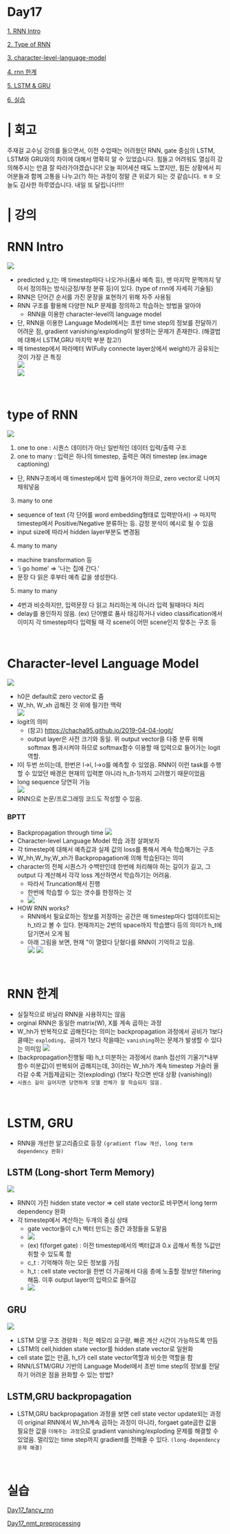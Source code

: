 # Day17

[1. RNN Intro](#rnn-intro)

[2. Type of RNN](#type-of-rnn)

[3. character-level-language-model](#character-level-language-model)

[4. rnn 한계](#rnn-한계)

[5. LSTM & GRU](#lstm-gru)

[6. 실습](#실습)

# | 회고 
주재걸 교수님 강의를 들으면서, 이전 수업때는 어려웠던 RNN, gate 중심의 LSTM, LSTM와 GRU와의 차이에 대해서 명확히 알 수 있었습니다. 힘들고 어려워도 열심히 강의해주시는 만큼 잘 따라가야겠습니다! 오늘 피어세션 때도 느꼈지만, 힘든 상황에서 피어분들과 함께 고통을 나누고(?) 하는 과정이 정말 큰 위로가 되는 것 같습니다. ㅎㅎ 오늘도 감사한 하루였습니다. 내일 또 달립니다!!!!


# | 강의
# RNN Intro
![](images/208.JPG)    
- predicted y_t는 매 timestep마다 나오거나(품사 예측 등), 맨 마지막 문맥까지 닿아서 정의하는 방식(긍정/부정 분류 등)이 있다. (type of rnn에 자세히 기술됨)
- RNN은 단어간 순서를 가진 문장을 표현하기 위해 자주 사용됨
- RNN 구조를 활용해 다양한 NLP 문제를 정의하고 학습하는 방법을 알아야
    - RNN을 이용한 character-level의 language model
- 단, RNN을 이용한 Language Model에서는 초반 time step의 정보를 전달하기 어려운 점, gradient vanishing/exploding이 발생하는 문제가 존재한다. (해결법에 대해서 LSTM,GRU 마지막 부분 참고!)    
- 매 timestep에서 파라메터 W(Fully connecte layer상에서 weight)가 공유되는 것이 가장 큰 특징   
     ![](images/209.JPG)     
     ![](images/211.JPG)   
  
</br>

# type of RNN
![](images/210.JPG)  
1. one to one : 시퀀스 데이터가 아닌 일반적인 데이터 입력/출력 구조 
2. one to many : 입력은 하나의 timestep, 출력은 여러 timestep (ex.image captioning)
- 단, RNN구조에서 매 timestep에서 입력 들어가야 하므로, zero vector로 나머지 채워넣음
3. many to one
- sequence of text (각 단어를 word embedding형태로 입력받아서) -> 마지막 timestep에서 Positive/Negative 분류하는 등. 감정 분석이 예시로 될 수 있음
- input size에 따라서 hidden layer부분도 변경됨
4. many to many
- machine transformation 등
- 'i go home' => '나는 집에 간다.'
- 문장 다 읽은 후부터 예측 값을 생성한다. 
5. many to many
- 4번과 비슷하지만, 입력문장 다 읽고 처리하는게 아니라 입력 될때마다 처리
- delay를 용인하지 않음. (ex) 단어별로 품사 태깅하거나 video classification에서 이미지 각 timestep마다 입력될 때 각 scene이 어떤 scene인지 맞추는 구조 등 

</br>

# Character-level Language Model  
![](images/212.JPG)   
- h0은 default로 zero vector로 줌   
- W_hh, W_xh 곱해진 것 위에 필기한 맥락      
![](images/213.JPG)
- logit의 의미
    - (참고) https://chacha95.github.io/2019-04-04-logit/
    - output layer은 사전 크기와 동일. 위 output vector을 다중 분류 위해 softmax 통과시켜야 하므로 softmax함수 이용할 때 입력으로 들어가는 logit역할. 
- l이 두번 쓰이는데, 한번은 l->l, l->o를 예측할 수 있었음. RNN이 이런 task를 수행할 수 있었던 배경은 현재의 입력뿐 아니라 h_(t-1)까지 고려했기 때문이었음 
- long sequence 당연히 가능   
![](images/214.JPG)
- RNN으로 논문/프로그래밍 코드도 작성할 수 있음. 

### BPTT
- Backpropagation through time
![](images/216.JPG)
- Character-level Language Model 학습 과정 살펴보자
- 각 timestep에 대해서 예측값과 실제 값의 loss를 통해서 계속 학습해가는 구조
- W_hh,W_hy,W_xh가 Backpropagation에 의해 학습된다는 의미
- character의 전체 시퀀스가 수백만인데 한번에 처리해야 하는 길이가 길고, 그 output 다 계산해서 각각 loss 계산하면서 학습하기는 어려움. 
    - 따라서 Truncation해서 진행
    - 한번에 학습할 수 있는 갯수를 한정하는 것
    - ![](images/217.JPG)
- HOW RNN works?
    - RNN에서 필요로하는 정보를 저장하는 공간은 매 timestep마다 업데이트되는 h_t라고 볼 수 있다. 현재까지는 2번의 space까지 학습헀다 등의 의미가 h_t에 담기면서 오게 됨
    - 아래 그림을 보면, 현재 "이 열렸다 닫혔다를 RNN이 기억하고 있음.  
    ![](images/218.JPG)
    ![](images/219.JPG)

</br>

# RNN 한계
- 실질적으로 바닐라 RNN을 사용하지는 않음
- orginal RNN은 동일한 matrix(W), X를 계속 곱하는 과정
- W_hh가 반복적으로 곱해진다는 의미는 backpropagation 과정에서 공비가 1보다 클때는 `exploding, `공비가 1보다 작을때는 `vanishing`하는 문제가 발생할 수 있다는 의미임
![](images/220.JPG) 
- (backpropagation진행될 때) h_t 미분하는 과정에서 (tanh 접선의 기울기*내부함수 미분값)이 반복되어 곱해지는데, 3이라는 W_hh가 계속 timestep 거슬러 올라갈 수록 거듭제곱되는 것(exploding) (1보다 작으면 반대 상황 (vanishing))
- `시퀀스 길이 길어지면 당연하게 모델 전체가 잘 학습되지 않음.`

</br>

# LSTM, GRU
- RNN을 개선한 알고리즘으로 등장 `(gradient flow 개선, long term dependency 완화)`
## LSTM (Long-short Term Memory)
![](images/221.JPG)
- RNN이 가진 hidden state vector => cell state vector로 바꾸면서 long term dependency 완화
- 각 timestep에서 계산하는 두개의 중심 상태
    - gate vector들이 c,h 벡터 만드는 중간 과정들을 도맡음   
    - ![](images/222.JPG)
    - (ex) f(forget gate) : 이전 timestep에서의 벡터값과 0.x 곱해서 특정 %값만 취할 수 있도록 함
    - c_t : 기억해야 하는 모든 정보를 가짐
    - h_t : cell state vector을 한번 더 가공해서 다음 층에 노출할 정보만 filtering해둠. 이후 output layer의 입력으로 들어감   
    - ![](images/223.JPG)

## GRU   

![](images/224.JPG)    
- LSTM 모델 구조 경량화 : 적은 메모리 요구량, 빠른 계산 시간이 가능하도록 만듬
- LSTM의 cell,hidden state vector를 hidden state vector로 일원화
- cell state 없는 만큼, h_t가 cell state vector역할과 비슷한 역할을 함
- RNN/LSTM/GRU 기반의 Language Model에서 초반 time step의 정보를 전달하기 어려운 점을 완화할 수 있는 방법? 

## LSTM,GRU backpropagation 
- LSTM,GRU backpropagation 과정을 보면 cell state vector update되는 과정이 original RNN에서 W_hh계속 곱하는 과정이 아니라, forgaet gate곱한 값을 필요한 값을 `더해주는 과정`으로 gradient vanishing/exploding 문제를 해결할 수 있었음. 멀리있는 time step까지 gradient를 전해줄 수 있다. `(long-dependency 문제 해결)`

</br>

# 실습

[Day17_fancy_rnn](../notes/jupyter/Day17_fancy_rnn.ipynb)

[Day17_nmt_preprocessing](../notes/jupyter/Day17_nmt_preprocessing.ipynb)